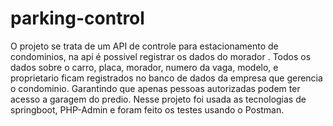 # parking-control
O projeto se trata de um API de controle para estacionamento de condominios, na api é possivel registrar os dados do morador .
Todos os dados sobre o carro, placa, morador, numero da vaga, modelo, e proprietario ficam registrados no banco de dados da empresa que gerencia  o condominio. Garantindo que apenas pessoas autorizadas podem ter acesso a garagem do predio. 
Nesse projeto foi usada as tecnologias de springboot, PHP-Admin e foram feito os testes usando o Postman. 
